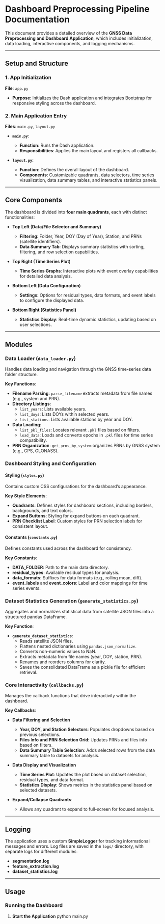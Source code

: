 # Dashboard Preprocessing Pipeline Documentation

This document provides a detailed overview of the **GNSS Data Preprocessing and Dashboard Application**, which includes initialization, data loading, interactive components, and logging mechanisms.

---

## Setup and Structure

### 1. App Initialization

**File**: `app.py`

- **Purpose**: Initializes the Dash application and integrates Bootstrap for responsive styling across the dashboard.

### 2. Main Application Entry

**Files**: `main.py`, `layout.py`

- **`main.py`**:
  - **Function**: Runs the Dash application.
  - **Responsibilities**: Applies the main layout and registers all callbacks.

- **`layout.py`**:
  - **Function**: Defines the overall layout of the dashboard.
  - **Components**: Customizable quadrants, data selectors, time series visualization, data summary tables, and interactive statistics panels.

---

## Core Components

The dashboard is divided into **four main quadrants**, each with distinct functionalities:

- **Top Left (Data/File Selector and Summary)**
  - **Filtering**: Folder, Year, DOY (Day of Year), Station, and PRNs (satellite identifiers).
  - **Data Summary Tab**: Displays summary statistics with sorting, filtering, and row selection capabilities.

- **Top Right (Time Series Plot)**
  - **Time Series Graphs**: Interactive plots with event overlay capabilities for detailed data analysis.

- **Bottom Left (Data Configuration)**
  - **Settings**: Options for residual types, data formats, and event labels to configure the displayed data.

- **Bottom Right (Statistics Panel)**
  - **Statistics Display**: Real-time dynamic statistics, updating based on user selections.

---

## Modules

### Data Loader (`data_loader.py`)

Handles data loading and navigation through the GNSS time-series data folder structure.

**Key Functions**:
- **Filename Parsing**: `parse_filename` extracts metadata from file names (e.g., system and PRN).
- **Directory Listings**:
  - `list_years`: Lists available years.
  - `list_doys`: Lists DOYs within selected years.
  - `list_stations`: Lists available stations by year and DOY.
- **Data Loading**:
  - `list_pkl_files`: Locates relevant `.pkl` files based on filters.
  - `load_data`: Loads and converts epochs in `.pkl` files for time series compatibility.
- **PRN Organization**: `get_prns_by_system` organizes PRNs by GNSS system (e.g., GPS, GLONASS).

### Dashboard Styling and Configuration

#### Styling (`styles.py`)

Contains custom CSS configurations for the dashboard’s appearance.

**Key Style Elements**:
- **Quadrants**: Defines styles for dashboard sections, including borders, backgrounds, and text colors.
- **Expand Buttons**: Styling for expand buttons on each quadrant.
- **PRN Checklist Label**: Custom styles for PRN selection labels for consistent layout.

#### Constants (`constants.py`)

Defines constants used across the dashboard for consistency.

**Key Constants**:
- **DATA_FOLDER**: Path to the main data directory.
- **residual_types**: Available residual types for analysis.
- **data_formats**: Suffixes for data formats (e.g., rolling mean, diff).
- **event_labels** and **event_colors**: Label and color mappings for time series events.

### Dataset Statistics Generation (`generate_statistics.py`)

Aggregates and normalizes statistical data from satellite JSON files into a structured pandas DataFrame.

**Key Function**:
- **`generate_dataset_statistics`**:
  - Reads satellite JSON files.
  - Flattens nested dictionaries using `pandas.json_normalize`.
  - Converts non-numeric values to NaN.
  - Extracts metadata from file names (year, DOY, station, PRN).
  - Renames and reorders columns for clarity.
  - Saves the consolidated DataFrame as a pickle file for efficient retrieval.

### Core Interactivity (`callbacks.py`)

Manages the callback functions that drive interactivity within the dashboard.

**Key Callbacks**:

- **Data Filtering and Selection**
  - **Year, DOY, and Station Selectors**: Populates dropdowns based on previous selections.
  - **Files Info and PRN Selection Grid**: Updates PRNs and files info based on filters.
  - **Data Summary Table Selection**: Adds selected rows from the data summary table to datasets for analysis.

- **Data Display and Visualization**
  - **Time Series Plot**: Updates the plot based on dataset selection, residual types, and data format.
  - **Statistics Display**: Shows metrics in the statistics panel based on selected datasets.

- **Expand/Collapse Quadrants**:
  - Allows any quadrant to expand to full-screen for focused analysis.

---

## Logging

The application uses a custom **SimpleLogger** for tracking informational messages and errors. Log files are saved in the `logs/` directory, with separate logs for different modules:

- **segmentation.log**
- **feature_extraction.log**
- **dataset_statistics.log**

---

## Usage

### Running the Dashboard

1. **Start the Application**
   python main.py
